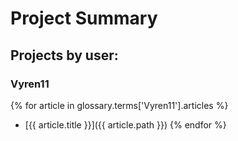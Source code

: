 # Project Summary

## Projects by user:
### Vyren11
{% for article in glossary.terms['Vyren11'].articles %}
* [{{ article.title }}]({{ article.path }})
{% endfor %}